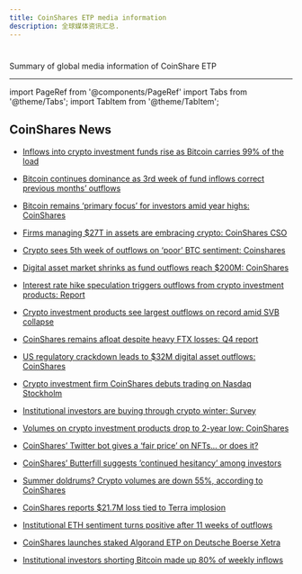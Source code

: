 ```yaml
---
title: CoinShares ETP media information
description: 全球媒体资讯汇总.
---
```


# 

Summary of global media information of CoinShare ETP

---

import PageRef from '@components/PageRef'
import Tabs from '@theme/Tabs';
import TabItem from '@theme/TabItem';

## CoinShares News



-  [Inflows into crypto investment funds rise as Bitcoin carries 99% of the load](https://cointelegraph.com/news/bitcoin-crypto-investment-funds-fourth-straight-week-inflows-coinshares)

-  [Bitcoin continues dominance as 3rd week of fund inflows correct previous months’ outflows](https://cointelegraph.com/news/bitcoin-continues-dominance-3rd-week-fund-inflows-correct-previous-months-outflows)

-  [Bitcoin remains ‘primary focus’ for investors amid year highs: CoinShares](https://cointelegraph.com/news/bitcoin-primary-focus-investors-amid-year-highs-coinshares)

-  [Firms managing $27T in assets are embracing crypto: CoinShares CSO](https://cointelegraph.com/news/27-trillion-ready-for-bitcoin-btc-coinshares-cso-meltem-demirors)

-  [Crypto sees 5th week of outflows on ‘poor’ BTC sentiment: Coinshares](https://cointelegraph.com/news/crypto-outflows-poor-bitcoin-btc-sentiment-coinshares)

-  [Digital asset market shrinks as fund outflows reach $200M: CoinShares](https://cointelegraph.com/news/digital-asset-market-shrinks-as-fund-outflows-reach-200m-coinshares)

-  [Interest rate hike speculation triggers outflows from crypto investment products: Report](https://cointelegraph.com/news/interest-rate-hike-speculation-triggers-outflows-from-crypto-investment-products-report)

-  [Crypto investment products see largest outflows on record amid SVB collapse](https://cointelegraph.com/news/crypto-investment-products-see-largest-outflows-on-record-amid-svb-collapse)

-  [CoinShares remains afloat despite heavy FTX losses: Q4 report](https://cointelegraph.com/news/coinshares-remains-afloat-despite-heavy-ftx-losses-q4-report)

-  [US regulatory crackdown leads to $32M digital asset outflows: CoinShares](https://cointelegraph.com/news/us-regulatory-crackdown-leads-to-32m-digital-asset-outflows-coinshares)

-  [Crypto investment firm CoinShares debuts trading on Nasdaq Stockholm](https://cointelegraph.com/news/crypto-investment-firm-coinshares-debuts-trading-on-nasdaq-stockholm)

-  [Institutional investors are buying through crypto winter: Survey](https://cointelegraph.com/news/institutional-investors-are-buying-through-crypto-winter-survey)

-  [Volumes on crypto investment products drop to 2-year low: CoinShares](https://cointelegraph.com/news/volumes-on-crypto-investment-products-drop-to-2-year-lows-coinshares)

-  [CoinShares’ Twitter bot gives a ‘fair price’ on NFTs... or does it?](https://cointelegraph.com/news/coinshares-twitter-bot-gives-a-fair-price-on-nfts-some-disagree)

-  [CoinShares’ Butterfill suggests ’continued hesitancy’ among investors](https://cointelegraph.com/news/coinshares-butterfill-suggests-continued-hesitancy-among-investors)

-  [Summer doldrums? Crypto volumes are down 55%, according to CoinShares](https://cointelegraph.com/news/summer-doldrums-crypto-volumes-are-down-55-according-to-coinshares)

-  [CoinShares reports $21.7M loss tied to Terra implosion](https://cointelegraph.com/news/coinshares-reports-21-7m-loss-tied-to-terra-implosion)

-  [Institutional ETH sentiment turns positive after 11 weeks of outflows](https://cointelegraph.com/news/institutional-eth-sentiment-turns-positive-after-11-weeks-of-outflows)

-  [CoinShares launches staked Algorand ETP on Deutsche Boerse Xetra](https://cointelegraph.com/news/coinshares-launches-staked-algorand-etp-on-deutsche-boerse-xetra)

-  [Institutional investors shorting Bitcoin made up 80% of weekly inflows](https://cointelegraph.com/news/institutional-investors-shorting-bitcoin-made-up-80-of-weekly-inflows)

